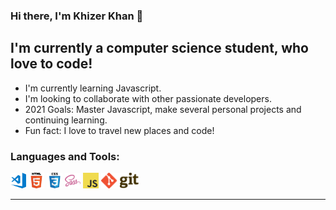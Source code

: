 ### Hi there, I'm Khizer Khan 👋

## I'm currently a computer science student, who love to code! 

* I'm currently learning Javascript.
* I'm looking to collaborate with other passionate developers. 
* 2021 Goals: Master Javascript, make several personal projects and continuing learning.
* Fun fact: I love to travel new places and code!

### Languages and Tools:

<img src="https://github.com/khizerkhan-2316/khizerkhan-2316/blob/main/visual-studio-code.png" width="25" height= "25" /> <img src="https://github.com/khizerkhan-2316/khizerkhan-2316/blob/main/HTML5.png" width="25" height= "25" margin-left="10" />
<img src="https://github.com/khizerkhan-2316/khizerkhan-2316/blob/main/CSS3.png" width="25" height= "25"  margin-left="10" />
<img src="https://github.com/khizerkhan-2316/khizerkhan-2316/blob/main/sass.png" width="25" height= "25"  margin-left="10" />
<img src="https://github.com/khizerkhan-2316/khizerkhan-2316/blob/main/javascript.png" width="25" height= "25"  margin-left="10" />
<img src="https://github.com/khizerkhan-2316/khizerkhan-2316/blob/main/1280px-Git-logo.svg.png" height= "25"  margin-left="10"/>

---
<!--
**khizerkhan-2316/khizerkhan-2316** is a ✨ _special_ ✨ repository because its `README.md` (this file) appears on your GitHub profile.

Here are some ideas to get you started:

- 🔭 I’m currently working on ...
- 🌱 I’m currently learning ...
- 👯 I’m looking to collaborate on ...
- 🤔 I’m looking for help with ...
- 💬 Ask me about ...
- 📫 How to reach me: ...
- 😄 Pronouns: ...
- ⚡ Fun fact: ...
-->
